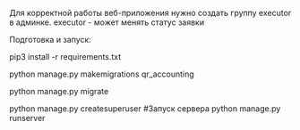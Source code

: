 ﻿Для корректной работы веб-приложения нужно создать группу executor в админке.
executor - может менять статус заявки



Подготовка и запуск:

pip3 install -r requirements.txt

python manage.py makemigrations qr_accounting

python manage.py migrate

python manage.py createsuperuser
#Запуск сервера
python manage.py runserver